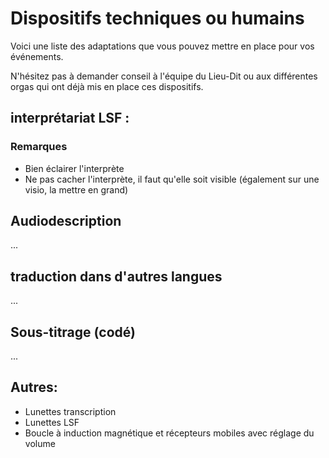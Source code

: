 # Dispositifs techniques ou humains

Voici une liste des adaptations que vous pouvez mettre en place pour vos événements.

N'hésitez pas à demander conseil à l'équipe du Lieu-Dit ou aux différentes orgas qui ont déjà mis en place ces dispositifs.

## interprétariat LSF : 

### Remarques
- Bien éclairer l'interprète
- Ne pas cacher l'interprète, il faut qu'elle soit visible (également sur une visio, la mettre en grand)

## Audiodescription
...

## traduction dans d'autres langues
...

## Sous-titrage (codé)
...

## Autres:

- Lunettes transcription
- Lunettes LSF
- Boucle à induction magnétique et récepteurs mobiles avec réglage du volume

